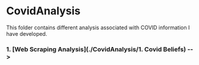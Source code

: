 # CovidAnalysis

This folder contains different analysis associated with COVID information I have developed. 

### 1. [Web Scraping Analysis](./CovidAnalysis/1. Covid Beliefs) -->
